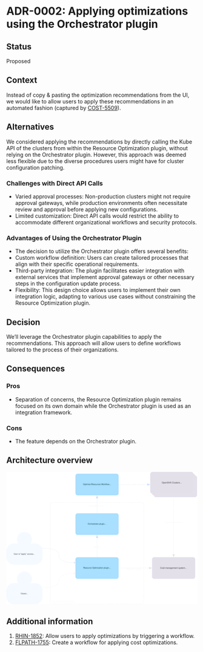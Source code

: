 # ADR-0002: Applying optimizations using the Orchestrator plugin

## Status

Proposed

## Context

Instead of copy & pasting the optimization recommendations from the UI, we would like to allow users to apply these recommendations in an automated fashion (captured by [COST-5509](https://issues.redhat.com/browse/COST-5509)).

## Alternatives

We considered applying the recommendations by directly calling the Kube API of the clusters from within the Resource Optimization plugin, without relying on the Orchestrator plugin. However, this approach was deemed less flexible due to the diverse procedures users might have for cluster configuration patching.

### Challenges with Direct API Calls

- Varied approval processes: Non-production clusters might not require approval gateways, while production environments often necessitate review and approval before applying new configurations.
- Limited customization: Direct API calls would restrict the ability to accommodate different organizational workflows and security protocols.

### Advantages of Using the Orchestrator Plugin

- The decision to utilize the Orchestrator plugin offers several benefits:
- Custom workflow definition: Users can create tailored processes that align with their specific operational requirements.
- Third-party integration: The plugin facilitates easier integration with external services that implement approval gateways or other necessary steps in the configuration update process.
- Flexibility: This design choice allows users to implement their own integration logic, adapting to various use cases without constraining the Resource Optimization plugin.

## Decision

We’ll leverage the Orchestrator plugin capabilities to apply the recommendations. This approach will allow users to define workflows tailored to the process of their organizations.

## Consequences

### Pros

- Separation of concerns, the Resource Optimization plugin remains focused on its own domain while the Orchestrator plugin is used as an integration framework.

### Cons

- The feature depends on the Orchestrator plugin.

## Architecture overview

![pic](./resources/optimize-resources-workflow.svg)

## Additional information

1. [RHIN-1852](https://issues.redhat.com/browse/RHIN-1852): Allow users to apply optimizations by triggering a workflow.
2. [FLPATH-1755](https://issues.redhat.com/browse/FLPATH-1755): Create a workflow for applying cost optimizations.
